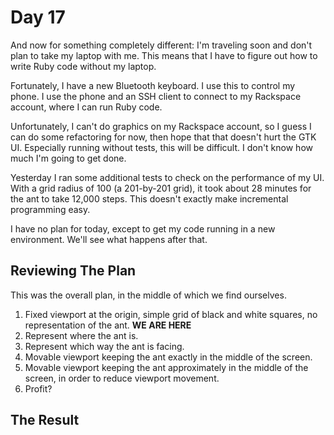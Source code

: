 # Day 17

And now for something completely different: I'm traveling soon and don't plan to take my laptop with me. This means that I have to figure out how to write Ruby code without my laptop.

Fortunately, I have a new Bluetooth keyboard. I use this to control my phone. I use the phone and an SSH client to connect to my Rackspace account, where I can run Ruby code.

Unfortunately, I can't do graphics on my Rackspace account, so I guess I can do some refactoring for now, then hope that that doesn't hurt the GTK UI. Especially running without tests, this will be difficult. I don't know how much I'm going to get done.

Yesterday I ran some additional tests to check on the performance of my UI. With a grid radius of 100 (a 201-by-201 grid), it took about 28 minutes for the ant to take 12,000 steps. This doesn't exactly make incremental programming easy.

I have no plan for today, except to get my code running in a new environment. We'll see what happens after that.

## Reviewing The Plan

This was the overall plan, in the middle of which we find ourselves.

1. Fixed viewport at the origin, simple grid of black and white squares, no representation of the ant. **WE ARE HERE**
1. Represent where the ant is.
1. Represent which way the ant is facing.
1. Movable viewport keeping the ant exactly in the middle of the screen.
1. Movable viewport keeping the ant approximately in the middle of the screen, in order to reduce viewport movement.
1. Profit?

## The Result
